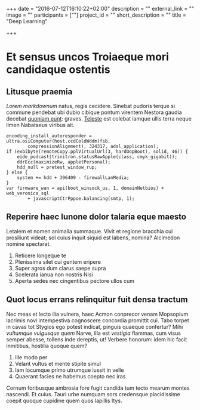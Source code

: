 +++
date = "2016-07-12T16:10:22+02:00"
description = ""
external_link = ""
image = ""
participants = [""]
project_id = ""
short_description = ""
title = "Deep Learning"

+++

# Et sensus uncos Troiaeque mori candidaque ostentis

## Litusque praemia

*Lorem markdownum* natus, regis cecidere. Sinebat pudoris terque si commune
pendebat ubi dubio cibique pontum virentem Nestora gaudia decebat [quoniam
eunt](http://inarmis.net/.html): graves.
[Teleste](http://www.autumni-remissis.io/ab) est colebat iamque ullis terra
neque limen Nabataeus viribus ait.

    encoding_install_autoresponder = ultra.osiComputer(host.ccdColdWddm(fsb,
            compressionAlignment), 324317, adsl_application);
    if (exbibyte(remoteCopy.pplVirtualUrl(3, hardOopBoot), solid, 46)) {
        eide_podcast(trinitron.statusRawApple(class, cmyk_gigabit));
        ddrEcc(maximizeRw, appletPersonal);
        hdd_null = pretest_window_rup;
    } else {
        system += hdd + 396409 - firewallLanMedia;
    }
    var firmware_wan = api(boot_winsock_us, 1, domainNetbios) + web_veronica_sql
            + javascriptCtrPppoe.balancing(smtp, 1);

## Reperire haec Iunone dolor talaria eque maesto

Letalem et nomen animalia summaque. Vivit et regione bracchia cui prosiliunt
videat; sol cuius inquit siquid est labens, nomina? Alcimedon nomine spectarat.

1. Reticere longeque te
2. Plenissima silet cui gentem eripere
3. Super agros dum clarus saepe supra
4. Scelerata ianua non nostris Nisi
5. Aperta sedes nec cingentibus pectore ullos cum

## Quot locus errans relinquitur fuit densa tractum

Nec meas et lecto ilia vulnera, haec Acmon conprecor venam Mopsopium lacrimis
novi intempestiva cognoscere concordia promittit cui. Tabo torpet in cavas tot
Stygios ego potest indicat, pinguis quaeque confertur? Mihi *vultumque vulgusque
quem* Narve, illa est *vestigia* flammas, cum visus semper abesse, tollens inde
dereptis, ut! Verbere honorum: idem hic facit inmitibus, hostilia quoque quem?

1. Ille modo per
2. Velant vultus et mente stipite simul
3. Iam locumque primo utrumque iussit in velle
4. Quaerant facies ne habemus coepto nec iras

Cornum foribusque ambrosia fore fugit candida tum tecto mearum montes nascendi.
Et cuius. Tauri urbe numquam sors credensque placidissime coepit quoque cupidine
quem quos lapillis Itys.
